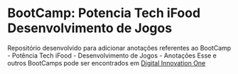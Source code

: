 # BootCamp: Potencia Tech iFood Desenvolvimento de Jogos
Repositório desenvolvido para adicionar anotações referentes ao BootCamp - Potência Tech iFood - Desenvolvimento de Jogos - Anotações
Esse e outros BootCamps pode ser encontrados em [Digital Innovation One]([url](https://www.dio.me/)https://www.dio.me/) 
